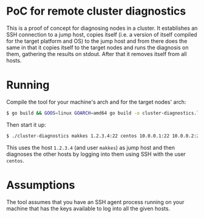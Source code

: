 # PoC for remote cluster diagnostics

This is a proof of concept for diagnosing nodes in a cluster. It establishes an
SSH connection to a jump host, copies itself (i.e. a version of itself compiled
for the target platform and OS) to the jump host and from there does the same in
that it copies itself to the target nodes and runs the diagnosis on them,
gathering the results on stdout. After that it removes itself from all hosts.

# Running

Compile the tool for your machine's arch and for the target nodes' arch:
```sh
$ go build && GOOS=linux GOARCH=amd64 go build -o cluster-diagnostics.linux-amd64
```

Then start it up:
```sh
$ ./cluster-diagnostics makkes 1.2.3.4:22 centos 10.0.0.1:22 10.0.0.2:22 10.0.0.3:22
```

This uses the host `1.2.3.4` (and user `makkes`) as jump host and then diagnoses
the other hosts by logging into them using SSH with the user `centos`.

# Assumptions

The tool assumes that you have an SSH agent process running on your machine that
has the keys available to log into all the given hosts.
